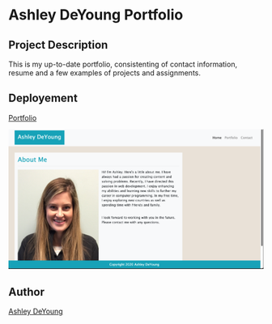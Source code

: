 # Ashley DeYoung Portfolio

## Project Description

This is my up-to-date portfolio, consistenting of contact information, resume and a few examples of projects and assignments.

## Deployement

[Portfolio](https://ashleydeyoung.github.io/)

![Image](./assets/images/portfolio.png)

## Author

[Ashley DeYoung](https://github.com/ashleydeyoung)